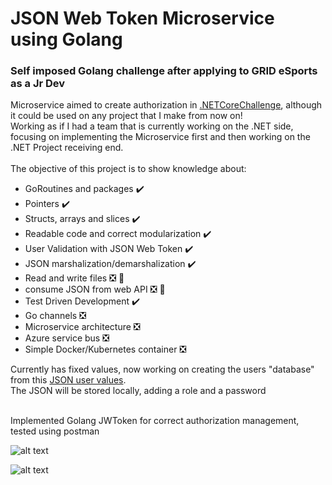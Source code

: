 # JSON Web Token Microservice using Golang
### Self imposed Golang challenge after applying to GRID eSports as a Jr Dev<br>
Microservice aimed to create authorization in [.NETCoreChallenge](https://github.com/SebastianRaiquenParisi/.NETCoreChallenge), although it could be used on any project that I make from now on!<br>
Working as if I had a team that is currently working on the .NET side, focusing on implementing the Microservice first and then working on the .NET Project receiving end.<br><br>
The objective of this project is to show knowledge about:<br>
* GoRoutines and packages :heavy_check_mark:
* Pointers :heavy_check_mark:
* Structs, arrays and slices :heavy_check_mark:
* Readable code and correct modularization :heavy_check_mark:
* User Validation with JSON Web Token :heavy_check_mark:
* JSON marshalization/demarshalization :heavy_check_mark:
* Read and write files :negative_squared_cross_mark: :speech_balloon:
* consume JSON from web API :negative_squared_cross_mark: :speech_balloon:
* Test Driven Development :heavy_check_mark: 
* Go channels :negative_squared_cross_mark: 
* Microservice architecture :negative_squared_cross_mark:
* Azure service bus :negative_squared_cross_mark:
* Simple Docker/Kubernetes container :negative_squared_cross_mark:

Currently has fixed values, now working on creating the users "database" from this [JSON user values](https://reqres.in/api/users).<br>
The JSON will be stored locally, adding a role and a password<br><br>

 
  Implemented Golang JWToken for correct authorization management, tested using postman<br>

![alt text](https://github.com/SebastianRaiquenParisi/JWT-Golang-Microservice/blob/main/documentation-images/JWT-pm-login.png?raw=true)

![alt text](https://github.com/SebastianRaiquenParisi/JWT-Golang-Microservice/blob/main/documentation-images/JWT-pm-validate.png?raw=true)






